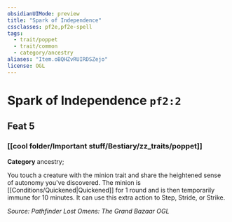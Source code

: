 ```yaml
---
obsidianUIMode: preview
title: "Spark of Independence"
cssclasses: pf2e,pf2e-spell
tags:
  - trait/poppet
  - trait/common
  - category/ancestry
aliases: "Item.oBQHZvRUIRDSZejo"
license: OGL
---
```

# Spark of Independence `pf2:2`
## Feat 5
### [[cool folder/Important stuff/Bestiary/zz_traits/poppet]]

**Category** ancestry; 




You touch a creature with the minion trait and share the heightened sense of autonomy you've discovered. The minion is [[Conditions/Quickened|Quickened]] for 1 round and is then temporarily immune for 10 minutes. It can use this extra action to Step, Stride, or Strike.

*Source: Pathfinder Lost Omens: The Grand Bazaar*
*OGL*
